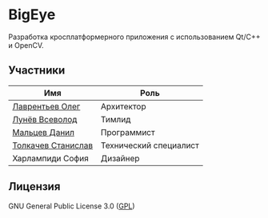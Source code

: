 # BigEye

Разработка кросплатформерного приложения с использованием Qt/C++ и OpenCV.

## Участники
| Имя | Роль |
|---|---|
| [Лаврентьев Олег](https://github.com/Larinenok) | Архитектор |
| [Лунёв Всеволод](https://github.com/skattetskiy) | Тимлид |
| [Мальцев Данил](https://github.com/Chopa1) | Программист |
| [Толкачев Станислав](https://github.com/6yntar05) | Технический специалист |
| Харлампиди София | Дизайнер |

## Лицензия
GNU General Public License 3.0 ([GPL](LICENSE))
